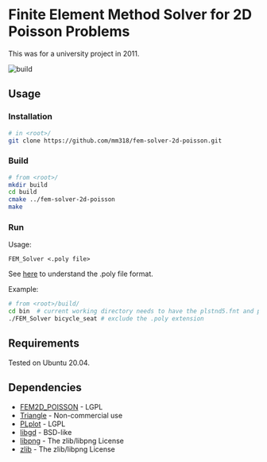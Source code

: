 # Finite Element Method Solver for 2D Poisson Problems

This was for a university project in 2011.

![build](https://github.com/mm318/fem-solver-2d-poisson/actions/workflows/build.yml/badge.svg)


## Usage

### Installation
```bash
# in <root>/
git clone https://github.com/mm318/fem-solver-2d-poisson.git
```

### Build
```bash
# from <root>/
mkdir build
cd build
cmake ../fem-solver-2d-poisson
make
```

### Run
Usage:
```text
FEM_Solver <.poly file>
```
See [here](https://www.cs.cmu.edu/~quake/triangle.poly.html) to understand the .poly file format.

Example:
```bash
# from <root>/build/
cd bin  # current working directory needs to have the plstnd5.fnt and plxtnd5.fnt files
./FEM_Solver bicycle_seat # exclude the .poly extension
```

## Requirements

Tested on Ubuntu 20.04.

## Dependencies

- [FEM2D_POISSON](https://people.math.sc.edu/Bu/rkardt/cpp_src/fem2d_poisson_cg/fem2d_poisson_cg.html) - LGPL
- [Triangle](https://www.cs.cmu.edu/~quake/triangle.html) - Non-commercial use
- [PLplot](https://plplot.sourceforge.net/) - LGPL
- [libgd](https://libgd.github.io/) - BSD-like
- [libpng](http://www.libpng.org/pub/png/libpng.html) - The zlib/libpng License
- [zlib](https://zlib.net/) - The zlib/libpng License

